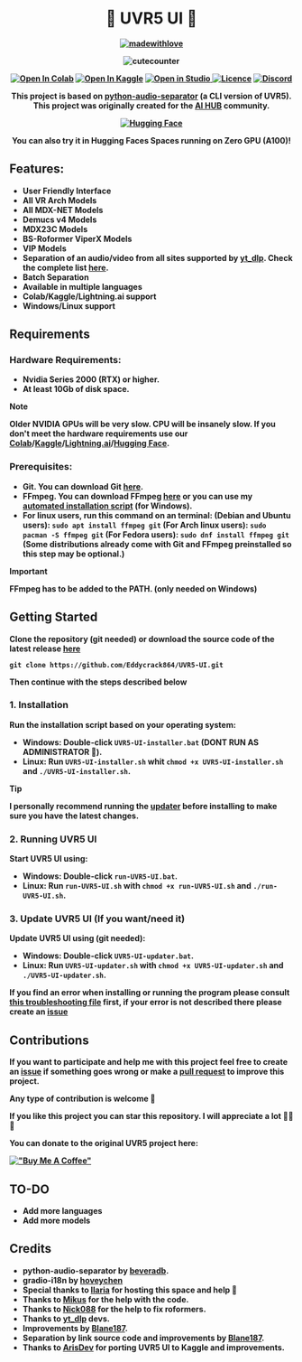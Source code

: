 <h1 align="center"><b> 🎵 UVR5 UI 🎵 <b></h1>

<div align="center">

[![madewithlove](https://img.shields.io/badge/made_with-%E2%9D%A4-red?style=for-the-badge&labelColor=orange)](https://github.com/Eddycrack864/UVR5-UI)

![cutecounter](https://count.nett.moe/get/uvr5_ui_colab/img?theme=rule34)

[![Open In Colab](https://img.shields.io/badge/Colab-F9AB00?style=for-the-badge&logo=googlecolab&color=525252)](https://colab.research.google.com/github/Eddycrack864/UVR5-UI/blob/main/UVR_UI.ipynb)
[![Open In Kaggle](https://img.shields.io/badge/Kaggle-20BEFF?style=for-the-badge&logo=Kaggle&logoColor=white)](https://www.kaggle.com/code/eddycrack864/uvr5-ui)
<a target="_blank" href="https://lightning.ai/new?repo_url=https%3A%2F%2Fgithub.com%2FEddycrack864%2FUVR5-UI%2Fblob%2Fmain%2FUVR_UI.ipynb">
  <img src="https://pl-bolts-doc-images.s3.us-east-2.amazonaws.com/app-2/studio-badge.svg" alt="Open in Studio" />
</a>
[![Licence](https://img.shields.io/badge/LICENSE-MIT-green.svg?style=for-the-badge)](https://github.com/Eddycrack864/UVR5-UI/blob/main/LICENSE)
[![Discord](https://img.shields.io/badge/Community-Discord-7289DA?style=for-the-badge&logo=discord&logoColor=white)](https://discord.gg/aihub)

This project is based on [python-audio-separator](https://github.com/karaokenerds/python-audio-separator) (a CLI version of UVR5). This project was originally created for the [AI ​​HUB](https://discord.gg/aihub) community.

</div>
<div align="center">
  
[![Hugging Face](https://huggingface.co/datasets/huggingface/badges/resolve/main/open-in-hf-spaces-xl-dark.svg?download=true)](https://huggingface.co/spaces/TheStinger/UVR5_UI)

You can also try it in Hugging Faces Spaces running on Zero GPU (A100)!

</div>

## Features: 
* User Friendly Interface
* All VR Arch Models
* All MDX-NET Models
* Demucs v4 Models
* MDX23C Models
* BS-Roformer ViperX Models
* VIP Models
* Separation of an audio/video from all sites supported by [yt_dlp](https://github.com/yt-dlp/yt-dlp). Check the complete list [here](https://github.com/yt-dlp/yt-dlp/blob/master/supportedsites.md).
* Batch Separation
* Available in multiple languages
* Colab/Kaggle/Lightning.ai support
* Windows/Linux support

## Requirements

### Hardware Requirements:
* Nvidia Series 2000 (RTX) or higher.
* At least 10Gb of disk space.

> [!NOTE]  
> Older NVIDIA GPUs will be very slow. CPU will be insanely slow. If you don't meet the hardware requirements use our [Colab](https://colab.research.google.com/github/Eddycrack864/UVR5-UI/blob/main/UVR_UI.ipynb)/[Kaggle](https://www.kaggle.com/code/eddycrack864/uvr5-ui)/[Lightning.ai](https://lightning.ai/eddycrack864/studios/uvr5-ui)/[Hugging Face](https://huggingface.co/spaces/TheStinger/UVR5_UI).

### Prerequisites:
- Git. You can download Git [here](https://git-scm.com/downloads).
- FFmpeg. You can download FFmpeg [here](https://www.ffmpeg.org/download.html) or you can use my [automated installation script](https://github.com/Eddycrack864/UVR5-UI/blob/main/info/ffmpeg-installer.bat) (for Windows).
- For linux users, run this command on an terminal: (Debian and Ubuntu users): `sudo apt install ffmpeg git` (For Arch linux users): `sudo pacman -S ffmpeg git` (For Fedora users): `sudo dnf install ffmpeg git`
(Some distributions already come with Git and FFmpeg preinstalled so this step may be optional.)

> [!IMPORTANT]  
> FFmpeg has to be added to the PATH. (only needed on Windows)

## Getting Started

Clone the repository (git needed) or download the source code of the latest release [here](https://github.com/Eddycrack864/UVR5-UI/releases)

```
git clone https://github.com/Eddycrack864/UVR5-UI.git
```

Then continue with the steps described below

### 1. Installation

Run the installation script based on your operating system:

- **Windows:** Double-click `UVR5-UI-installer.bat` (DONT RUN AS ADMINISTRATOR 🚧).
- **Linux:** Run `UVR5-UI-installer.sh` whit `chmod +x UVR5-UI-installer.sh` and `./UVR5-UI-installer.sh`.

> [!TIP]
> I personally recommend running the [updater](https://github.com/Eddycrack864/UVR5-UI#3-update-uvr5-ui-if-you-wantneed-it) before installing to make sure you have the latest changes.

### 2. Running UVR5 UI

Start UVR5 UI using:

- **Windows:** Double-click `run-UVR5-UI.bat`.
- **Linux:** Run `run-UVR5-UI.sh` with `chmod +x run-UVR5-UI.sh` and `./run-UVR5-UI.sh`.

### 3. Update UVR5 UI (If you want/need it)

Update UVR5 UI using (git needed):

- **Windows:** Double-click `UVR5-UI-updater.bat`.
- **Linux:** Run `UVR5-UI-updater.sh` with `chmod +x UVR5-UI-updater.sh` and `./UVR5-UI-updater.sh`.

If you find an error when installing or running the program please consult [this troubleshooting file](https://github.com/Eddycrack864/UVR5-UI/blob/main/info/troubleshooting.md) first, if your error is not described there please create an [issue](https://github.com/Eddycrack864/UVR5-UI/issues)

## Contributions
If you want to participate and help me with this project feel free to create an [issue](https://github.com/Eddycrack864/UVR5-UI/issues) if something goes wrong or make a [pull request](https://github.com/Eddycrack864/UVR5-UI/pulls) to improve this project.

Any type of contribution is welcome 💖

If you like this project you can star this repository. I will appreciate a lot 💖💖💖

You can donate to the original UVR5 project here:

[!["Buy Me A Coffee"](https://www.buymeacoffee.com/assets/img/custom_images/orange_img.png)](https://www.buymeacoffee.com/uvr5)

## TO-DO
* Add more languages
* Add more models

## Credits
* python-audio-separator by [beveradb](https://github.com/beveradb).
* gradio-i18n by [hoveychen](https://github.com/hoveychen)
* Special thanks to [Ilaria](https://github.com/TheStingerX) for hosting this space and help 💖
* Thanks to [Mikus](https://github.com/cappuch) for the help with the code.
* Thanks to [Nick088](https://github.com/Nick088Official) for the help to fix roformers.
* Thanks to [yt_dlp](https://github.com/yt-dlp/yt-dlp) devs.
* Improvements by [Blane187](https://huggingface.co/Blane187).
* Separation by link source code and improvements by [Blane187](https://huggingface.co/Blane187).
* Thanks to [ArisDev](https://github.com/aris-py) for porting UVR5 UI to Kaggle and improvements.
